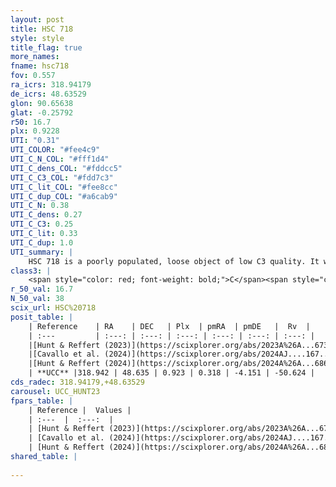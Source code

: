 ```yaml
---
layout: post
title: HSC 718
style: style
title_flag: true
more_names: 
fname: hsc718
fov: 0.557
ra_icrs: 318.94179
de_icrs: 48.63529
glon: 90.65638
glat: -0.25792
r50: 16.7
plx: 0.9228
UTI: "0.31"
UTI_COLOR: "#fee4c9"
UTI_C_N_COL: "#fff1d4"
UTI_C_dens_COL: "#fddcc5"
UTI_C_C3_COL: "#fdd7c3"
UTI_C_lit_COL: "#fee8cc"
UTI_C_dup_COL: "#a6cab9"
UTI_C_N: 0.38
UTI_C_dens: 0.27
UTI_C_C3: 0.25
UTI_C_lit: 0.33
UTI_C_dup: 1.0
UTI_summary: |
    HSC 718 is a poorly populated, loose object of low C3 quality. It was recently reported in the literature.
class3: |
    <span style="color: red; font-weight: bold;">C</span><span style="color: red; font-weight: bold;">C</span>
r_50_val: 16.7
N_50_val: 38
scix_url: HSC%20718
posit_table: |
    | Reference    | RA    | DEC   | Plx  | pmRA  | pmDE   |  Rv  |
    | :---         | :---: | :---: | :---: | :---: | :---: | :---: |
    |[Hunt & Reffert (2023)](https://scixplorer.org/abs/2023A%26A...673A.114H) | 318.927 | 48.542 | 0.922 | 0.291 | -4.146 | -37.339 |
    |[Cavallo et al. (2024)](https://scixplorer.org/abs/2024AJ....167...12C) | 319.008 | 48.696 | 0.922 | -- | -- | -- |
    |[Hunt & Reffert (2024)](https://scixplorer.org/abs/2024A%26A...686A..42H) | 318.927 | 48.542 | 0.922 | 0.291 | -4.146 | -37.339 |
    | **UCC** |318.942 | 48.635 | 0.923 | 0.318 | -4.151 | -50.624 | 
cds_radec: 318.94179,+48.63529
carousel: UCC_HUNT23
fpars_table: |
    | Reference |  Values |
    | :---  |  :---:  |
    | [Hunt & Reffert (2023)](https://scixplorer.org/abs/2023A%26A...673A.114H) | `AV50=1.661, diffAV50=1.675, MOD50=10.054, logAge50=8.32` |
    | [Cavallo et al. (2024)](https://scixplorer.org/abs/2024AJ....167...12C) | `AV50=1.67, dMod50=10.41, logAge50=7.62, [Fe/H]50=0.41` |
    | [Hunt & Reffert (2024)](https://scixplorer.org/abs/2024A%26A...686A..42H) | `MassJ=71.8514` |
shared_table: |
    
---
```

